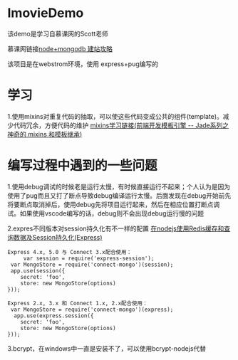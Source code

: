 # ImovieDemo
该demo是学习自慕课网的Scott老师

慕课网链接[node+mongodb 建站攻略](https://www.imooc.com/learn/75 )

该项目是在webstrom环境，使用 express+pug编写的

# 学习 #
1.使用mixins对重复代码的抽取，可以使这些代码变成公共的组件(template)。减少代码冗余，方便代码的维护
[mixins学习链接(前端开发模板引擎 -- Jade系列之神奇的 mixins 和模板继承)](http://www.html-js.com/article/2596 )

# 编写过程中遇到的一些问题 #

1.使用debug调试的时候老是运行太慢，有时候直接运行不起来；个人认为是因为使用了pug而且又打了断点导致debug编译运行太慢。后面发现在debug开始前先将要断点取消掉后，使用debug先将项目运行起来，然后在相应位置打断点调试。如果使用vscode编写的话，debug则不会出现debug运行慢的问题

2.expres不同版本对session持久化有不一样的配置
[在nodejs使用Redis缓存和查询数据及Session持久化(Express)](https://segmentfault.com/a/1190000002488971)

    Express 4.x, 5.0 与 Connect 3.x配合使用：
         var session = require('express-session');
     var MongoStore = require('connect-mongo')(session);
     app.use(session({
    	secret: 'foo',
    	store: new MongoStore(options)
    }));

    Express 2.x, 3.x 和 Connect 1.x, 2.x配合使用：
     var MongoStore = require('connect-mongo')(express);
      app.use(express.session({
    	secret: 'foo',
    	store: new MongoStore(options)
	}));

3.bcrypt，在windows中一直是安装不了，可以使用bcrypt-nodejs代替